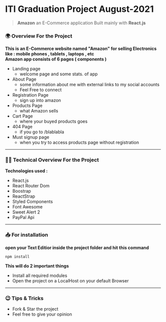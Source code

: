 # ITI Graduation Project August-2021
> **Amazon** an E-Commerce application Built mainly with **React.js**

### 🌍 Overview For the Project
 **This is an E-Commerce website named "Amazon" for selling Electronics like : mobile phones , tablets , laptops , etc**
<br>
**Amazon app consists of 6 pages ( components )**

- Landing page
  - welcome page and some stats. of app
- About Page
  - some information about me with external links to my social accounts
  - Feel Free to connect
- Registration Page
  - sign up into amazon
- Products Page
  - what Amazon sells
- Cart Page
  - where your buyed products goes
- 404 Page
  - if you go to /blablabla
- Must signup page
  - when you try to access products page without registration
<hr>

### 👨‍💻 Technical Overview For the Project
**Technologies used :**
- React.js
- React Router Dom
- Boostrap
- ReactStrap
- Styled Components
- Font Awesome
- Sweet Alert 2
- PayPal Api

<hr>

### 📥 For installation
**open your Text Editior inside the project folder and hit this command**

```npm
npm install
```
**This will do 2 important things**
- Install all required modules
- Open the project on a LocalHost on your default Browser

<hr>

### 😉 Tips & Tricks
- Fork & Star the project
- Feel free to give your opinion
